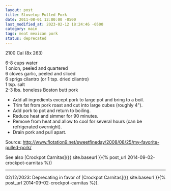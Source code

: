```yaml
---
layout: post
title: Stovetop Pulled Pork
date: 2011-08-01 12:00:00 -0500
last_modified_at: 2023-02-12 18:24:46 -0500
category: main
tags: meat mexican pork
status: deprecated
---
```

2100 Cal (8x 263)
  
6-8 cups water  
1 onion, peeled and quartered  
6 cloves garlic, peeled and sliced  
6 sprigs cilantro (or 1 tsp. dried cilantro)  
1 tsp. salt  
2-3 lbs. boneless Boston butt pork  

 * Add all ingredients except pork to large pot and bring to a boil.
 * Trim fat from pork roast and cut into large cubes (roughly 4").
 * Add pork to pot and return to boiling.
 * Reduce heat and simmer for 90 minutes.
 * Remove from heat and allow to cool for several hours (can be refrigerated overnight).
 * Drain pork and pull apart.

Source: <http://www.flotation9.net/sweetfineday/2008/08/25/my-favorite-pulled-pork/>
  
See also [Crockpot Carnitas]({{ site.baseurl }}{% post_url 2014-09-02-crockpot-carnitas %})

---

02/12/2023: Deprecating in favor of [Crockpot Carnitas]({{ site.baseurl }}{% post_url 2014-09-02-crockpot-carnitas %}).
